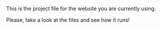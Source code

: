This is the project file for the website you are currently using.

Please, take a look at the files and see how it runs!

